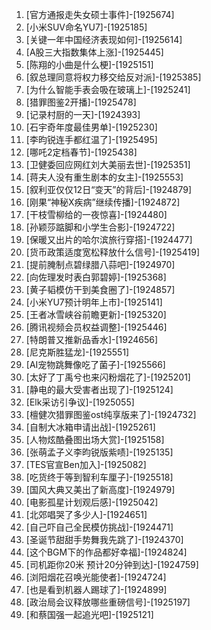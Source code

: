 
1. [官方通报走失女硕士事件]-[1925674]
1. [小米SUV命名YU7]-[1925185]
1. [关键一年中国经济表现如何]-[1925614]
1. [A股三大指数集体上涨]-[1925445]
1. [陈翔的小曲是什么梗]-[1925151]
1. [叙总理同意将权力移交给反对派]-[1925385]
1. [为什么智能手表会吸在玻璃上]-[1925241]
1. [猎罪图鉴2开播]-[1925478]
1. [记录村厨的一天]-[1924393]
1. [石宇奇年度最佳男单]-[1925230]
1. [李昀锐连手都红温了]-[1925495]
1. [哪吒2定档春节]-[1925438]
1. [卫健委回应网红刘大美丽去世]-[1925351]
1. [蒋夫人没有重生剧本的女主]-[1925553]
1. [叙利亚仅仅12日“变天”的背后]-[1924879]
1. [刚果“神秘X疾病”继续传播]-[1924872]
1. [干枝雪柳给的一夜惊喜]-[1924480]
1. [孙颖莎踮脚和小学生合影]-[1924722]
1. [保暖又出片的哈尔滨旅行穿搭]-[1924477]
1. [货币政策适度宽松释放什么信号]-[1925419]
1. [提前腌制点碧绿腊八蒜吧]-[1924970]
1. [向佐理发时表白郭碧婷]-[1925368]
1. [黄子韬模仿干到美食圈了]-[1924857]
1. [小米YU7预计明年上市]-[1925141]
1. [王者冰雪峡谷前瞻更新]-[1925320]
1. [腾讯视频会员权益调整]-[1925446]
1. [特朗普又推新品香水]-[1924656]
1. [尼克斯胜猛龙]-[1925551]
1. [AI宠物跳舞像吃了菌子]-[1925566]
1. [太好了丁禹兮也来闪粉烟花了]-[1925201]
1. [静电的最大受害者出现了]-[1925124]
1. [Elk采访引争议]-[1925055]
1. [檀健次猎罪图鉴ost纯享版来了]-[1924732]
1. [自制大冰箱申请出战]-[1925261]
1. [人物炫酷叠图出场大赏]-[1925158]
1. [张萌孟子义李昀锐版紫啧]-[1925135]
1. [TES官宣Ben加入]-[1925082]
1. [吃货终于等到智利车厘子]-[1925518]
1. [国风大典又美出了新高度]-[1924979]
1. [电影孤星计划观后感]-[1925042]
1. [北郊唱哭了多少人]-[1924651]
1. [自己吓自己全民模仿挑战]-[1924471]
1. [圣诞节甜甜手势舞我先跳了]-[1924370]
1. [这个BGM下的作品都好幸福]-[1924824]
1. [司机距你20米 预计20分钟到达]-[1924759]
1. [浏阳烟花召唤光能使者]-[1924724]
1. [也是看到机器人踢球了]-[1924899]
1. [政治局会议释放哪些重磅信号]-[1925197]
1. [和蔡国强一起追光吧]-[1925121]